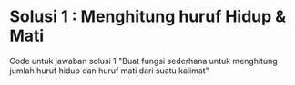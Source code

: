 # Solusi 1 : Menghitung huruf Hidup & Mati
Code untuk jawaban solusi 1 "Buat fungsi sederhana untuk menghitung jumlah huruf hidup dan huruf mati dari suatu kalimat"
